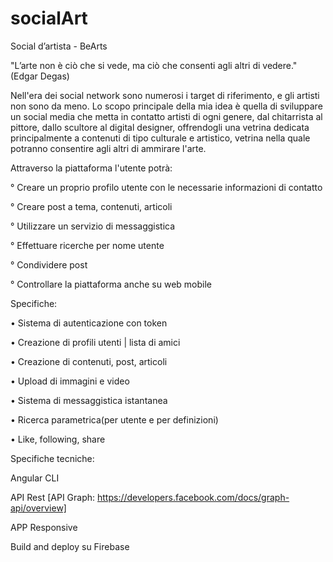 # socialArt
 

Social d’artista - BeArts


                                                                                                        
"L’arte non è ciò che si vede, ma ciò che consenti agli altri di vedere." (Edgar Degas)

Nell'era dei social network sono numerosi i target di riferimento, e gli artisti non sono da meno. Lo scopo principale della mia idea è quella di sviluppare un social media che metta in contatto artisti di ogni genere, dal chitarrista al pittore, dallo scultore al digital designer, offrendogli una vetrina dedicata principalmente a contenuti di tipo culturale e artistico, vetrina nella quale potranno consentire agli altri di ammirare l'arte.



Attraverso la piattaforma l'utente potrà:

 ° Creare un proprio profilo utente con le necessarie informazioni di contatto 
 
 ° Creare post a tema, contenuti, articoli 

 ° Utilizzare un servizio di messaggistica

 ° Effettuare ricerche per nome utente 

 ° Condividere post
 
 ° Controllare la piattaforma anche su web mobile


Specifiche:

 • Sistema di autenticazione con token

 • Creazione di profili utenti | lista di amici

 • Creazione di contenuti, post, articoli

 • Upload di immagini e video

 • Sistema di messaggistica istantanea 

 • Ricerca parametrica(per utente e per definizioni)

 • Like, following, share


Specifiche tecniche:

Angular CLI

API Rest [API Graph: https://developers.facebook.com/docs/graph-api/overview]

APP Responsive

Build and deploy su Firebase






